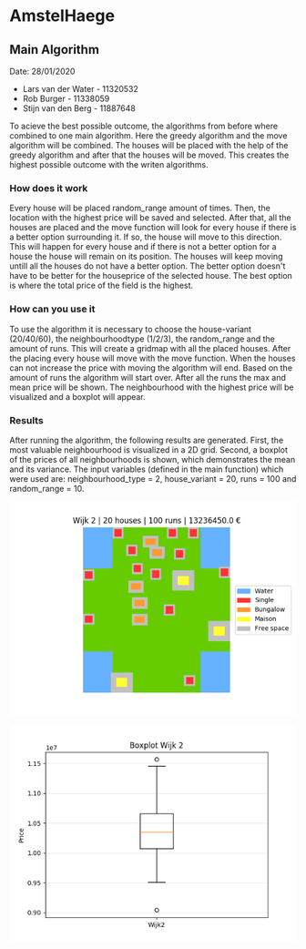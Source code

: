 # AmstelHaege
## Main Algorithm
Date: 28/01/2020
* Lars van der Water  - 11320532
* Rob Burger          - 11338059 
* Stijn van den Berg  - 11887648

To acieve the best possible outcome, the algorithms from before where combined to one main algorithm. Here the greedy algorithm and the move algorithm will be combined. The houses will be placed with the help of the greedy algorithm and after that the houses will be moved. This creates the highest possible outcome with the writen algorithms. 

### How does it work
Every house will be placed random_range amount of times. Then, the location with the highest price will be saved and selected. After that, all the houses are placed and the move function will look for every house if there is a better option surrounding it. If so, the house will move to this direction. This will happen for every house and if there is not a better option for a house the house will remain on its position. The houses will keep moving untill all the houses do not have a better option. The better option doesn't have to be better for the houseprice of the selected house. The best option is where the total price of the field is the highest. 

### How can you use it
To use the algorithm it is necessary to choose the house-variant (20/40/60), the neighbourhoodtype (1/2/3), the random_range and the amount of runs. This will create a gridmap with all the placed houses. After the placing every house will move with the move function. When the houses can not increase the price with moving the algorithm will end. Based on the amount of runs the algorithm will start over. After all the runs the max and mean price will be shown. The neighbourhood with the highest price will be visualized and a boxplot will appear. 

### Results 
After running the algorithm, the following results are generated. First, the most valuable neighbourhood is visualized in a 2D grid. Second, a boxplot of the prices of all neighbourhoods is shown, which demonstrates the mean and its variance. The input variables (defined in the main function) which were used are: neighbourhood_type = 2, house_variant = 20, runs = 100 and random_range = 10.

![Map Main](https://github.com/Stijnantoine99/theorie/blob/master/doc/main_map_100.png)

![Boxplot Main](https://github.com/Stijnantoine99/theorie/blob/master/doc/main_box_100.png)
